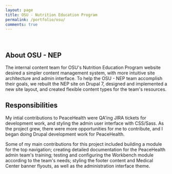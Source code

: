 ```yaml
---
layout: page
title: OSU - Nutrition Education Program
permalink: /portfolio/osu/
comments: true
---
```


<div class='add-pad'>
  <!-- <p><a class='res-link' href='http://peacehealth.org/' target='blank'>Launch PeaceHealth website</a></p> -->
  <br />

  <h2 class='project-sec-header'>About OSU - NEP</h2>
  <p>The internal content team for OSU's Nutrition Education Program website desired a simpler content management system, with more intuitive site architecture and admin interface. To help the OSU - NEP team accomplish their goals, we rebuilt the NEP site on Drupal 7, designed and implemented a new site layout, and created flexible content types for the team's resources.</p>


  <h2 class='project-sec-header'>Responsibilities</h2>
  <p>My intial contributions to PeaceHealth were QA'ing JIRA tickets for development work, and styling the admin user interface with CSS/Sass. As the project grew, there were more opportunities for me to contribute, and I began doing Drupal development work for PeaceHealth.</p>

  <p>Some of my main contributions for this project included building a module for the top navigation; creating detailed documentation for the PeaceHealth admin team's training; testing and configuring the Workbench module according to the team's needs; styling the footer content and Medical Center banner flyouts, as well as the administration interface theme.</p>

<!--  <h2 class='project-sec-header'>Reflection</h2> -->
<!--  <div class='project-grid'>
    <div class='photo-space'>
      <img class='ph-screenshot left' src='/images/cc-acres.png'>
    </div>
    <div class='photo-space'>
      <img class='ph-screenshot right' src='/images/cc-animals.png'>
    </div>
  </div> -->

</div>
